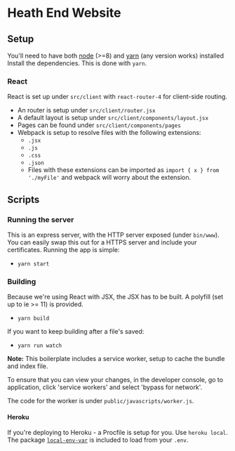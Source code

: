 # Heath End Website

## Setup
You'll need to have both [node](https://nodejs.org/en/) (>=8) and [yarn](https://yarnpkg.com/en/docs/getting-started) (any version works) installed
Install the dependencies. This is done with `yarn`. 

### React
React is set up under `src/client` with `react-router-4` for client-side routing. 

- An router is setup under `src/client/router.jsx`
- A default layout is setup under `src/client/components/layout.jsx`
- Pages can be found under `src/client/components/pages`
- Webpack is setup to resolve files with the following extensions:
  - `.jsx`
  - `.js`
  - `.css`
  - `.json`
  - Files with these extensions can be imported as `import { x } from './myFile'` and webpack will worry about the extension.

## Scripts

### Running the server
This is an express server, with the HTTP server exposed (under `bin/www`). You can easily swap this out for a HTTPS server and include your certificates. Running the app is simple:

- `yarn start`

### Building
Because we're using React with JSX, the JSX has to be built. A polyfill (set up to ie >= 11) is provided.

- `yarn build`

If you want to keep building after a file's saved:

- `yarn run watch`


**Note:** This boilerplate includes a service worker, setup to cache the bundle and index file. 

To ensure that you can view your changes, in the developer console, go to application, click 'service workers' and select 'bypass for network'.

The code for the worker is under `public/javascripts/worker.js`. 

#### Heroku

If you're deploying to Heroku - a Procfile is setup for you. Use `heroku local`. The package [`local-env-var`](https://www.npmjs.com/package/local-env-var) is included to load from your `.env`.